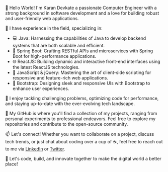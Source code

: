 👋 Hello World! I'm Karan Devkate a passionate Computer Engineer with a strong background in software development and a love for building robust and user-friendly web applications.

💼 I have experience in the field, specializing in:
- 💻 Java: Harnessing the capabilities of Java to develop backend systems that are both scalable and efficient.
- 🚀 Spring Boot: Crafting RESTful APIs and microservices with Spring Boot for high-performance applications.
- 🌐 ReactJS: Building dynamic and interactive front-end interfaces using the latest ReactJS technologies.
- 📜 JavaScript & jQuery: Mastering the art of client-side scripting for responsive and feature-rich web applications.
- 🎨 Bootstrap: Designing sleek and responsive UIs with Bootstrap to enhance user experiences.

🔨 I enjoy tackling challenging problems, optimizing code for performance, and staying up-to-date with the ever-evolving tech landscape.

🌟 My GitHub is where you'll find a collection of my projects, ranging from personal experiments to professional endeavors. Feel free to explore my repositories and contribute to the open-source community.

📫 Let's connect! Whether you want to collaborate on a project, discuss tech trends, or just chat about coding over a cup of ☕, feel free to reach out to me via [LinkedIn](https://www.linkedin.com/in/yourprofile) or [Twitter](https://twitter.com/yourhandle).

🚀 Let's code, build, and innovate together to make the digital world a better place!
